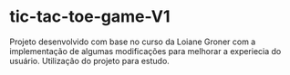 # tic-tac-toe-game-V1
Projeto desenvolvido com base no curso da Loiane Groner com a implementação de algumas modificações para melhorar a experiecia do usuário.
Utilização do projeto para estudo.
